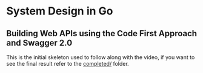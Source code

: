 # System Design in Go

## Building Web APIs using the Code First Approach and Swagger 2.0

This is the initial skeleton used to follow along with the video, if you want to see the final result refer to the [completed/](../completed) folder.

